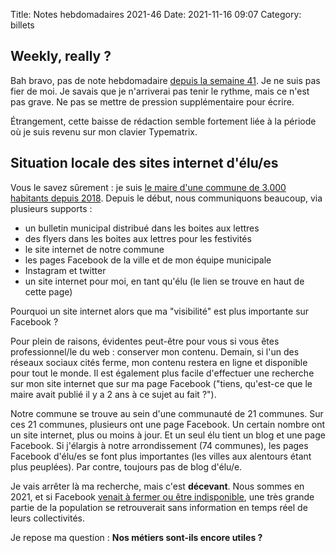 Title: Notes hebdomadaires 2021-46
Date: 2021-11-16 09:07
Category: billets

## Weekly, really ?

Bah bravo, pas de note hebdomadaire [depuis la semaine 41]({filename}2021-41.md). Je ne suis pas fier de moi. Je savais que je n'arriverai pas tenir le rythme, mais ce n'est pas grave. Ne pas se mettre de pression supplémentaire pour écrire.

Étrangement, cette baisse de rédaction semble fortement liée à la période où je suis revenu sur mon clavier Typematrix.

## Situation locale des sites internet d'élu/es

Vous le savez sûrement : je suis [le maire d'une commune de 3.000 habitants depuis 2018]({filename}pourquoi-et-comment-je-suis-devenu-le-maire-de-ma-commune.md).
Depuis le début, nous communiquons beaucoup, via plusieurs supports :
* un bulletin municipal distribué dans les boites aux lettres
* des flyers dans les boites aux lettres pour les festivités
* le site internet de notre commune
* les pages Facebook de la ville et de mon équipe municipale
* Instagram et twitter
* un site internet pour moi, en tant qu'élu (le lien se trouve en haut de cette page)

Pourquoi un site internet alors que ma "visibilité" est plus importante sur Facebook ?

Pour plein de raisons, évidentes peut-être pour vous si vous êtes professionnel/le du web : conserver mon contenu. Demain, si l'un des réseaux sociaux cités ferme, mon contenu restera en ligne et disponible pour tout le monde.
Il est également plus facile d'effectuer une recherche sur mon site internet que sur ma page Facebook ("tiens, qu'est-ce que le maire avait publié il y a 2 ans à ce sujet au fait ?").

Notre commune se trouve au sein d'une communauté de 21 communes. Sur ces 21 communes, plusieurs ont une page Facebook. Un certain nombre ont un site internet, plus ou moins à jour. Et un seul élu tient un blog et une page Facebook.
Si j'élargis à notre arrondissement (74 communes), les pages Facebook d'élu/es se font plus importantes (les villes aux alentours étant plus peuplées). Par contre, toujours pas de blog d'élu/e.

Je vais arrêter là ma recherche, mais c'est **décevant**. Nous sommes en 2021, et si Facebook [venait à fermer ou être indisponible]({filename}2021-40.md), une très grande partie de la population se retrouverait sans information en temps réel de leurs collectivités.

Je repose ma question : **Nos métiers sont-ils encore utiles ?**
